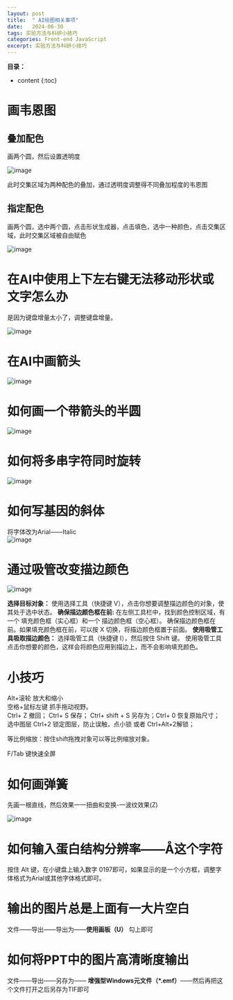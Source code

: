 ```yaml
---
layout: post
title:  " AI绘图相关事项"
date:   2024-06-30
tags: 实验方法与科研小技巧
categories: Front-end JavaScript
excerpt: 实验方法与科研小技巧
---
```



**目录：**

* content
{:toc}

# 画韦恩图
## 叠加配色

画两个圆，然后设置透明度

![image](https://github.com/yushuntai/yushuntai.github.io/assets/61654690/ce1b9313-8947-4439-a7f2-a470f976ce8f)

此时交集区域为两种配色的叠加，通过透明度调整得不同叠加程度的韦恩图

## 指定配色

画两个圆，选中两个圆，点击形状生成器，点击填色，选中一种颜色，点击交集区域，此时交集区域被自由赋色

![image](https://github.com/yushuntai/yushuntai.github.io/assets/61654690/5dd22b58-829e-46da-92fd-b9b64ed9df47)

# 在AI中使用上下左右键无法移动形状或文字怎么办

是因为键盘增量太小了，调整键盘增量。

![image](https://github.com/yushuntai/yushuntai.github.io/assets/61654690/68e673a3-1e0c-485f-9513-b7a134704563)

# 在AI中画箭头

![image](https://github.com/yushuntai/yushuntai.github.io/assets/61654690/11024793-29c5-4afb-9dfb-b5a6a2afd129)

# 如何画一个带箭头的半圆

![image](https://github.com/user-attachments/assets/d2b6fde0-490f-452b-8896-f9f3073a6c55)

# 如何将多串字符同时旋转

![image](https://github.com/user-attachments/assets/f5962524-2f32-49ac-b6cb-fd77dff082e4)

# 如何写基因的斜体
将字体改为Arial——Italic  
![image](https://github.com/user-attachments/assets/cfbf8c97-97dd-45df-9872-6a02f0e6df57)

# 通过吸管改变描边颜色
![image](https://github.com/user-attachments/assets/880bf4f3-2b6c-4710-b616-fc7ab4a7b328)

**选择目标对象：** 使用选择工具（快捷键 V），点击你想要调整描边颜色的对象，使其处于选中状态。
**确保描边颜色框在前:** 在左侧工具栏中，找到颜色控制区域，有一个 填充颜色框（实心框）和一个 描边颜色框（空心框）。
确保描边颜色框在前。如果填充颜色框在前，可以按 X 切换，将描边颜色框置于前面。
**使用吸管工具吸取描边颜色：** 选择吸管工具（快捷键 I），然后按住 Shift 键。 使用吸管工具点击你想要的颜色，这样会将颜色应用到描边上，而不会影响填充颜色。


# 小技巧

Alt+滚轮 放大和缩小 <br>
空格+鼠标左键 抓手拖动视野。 <br>
Ctrl+ Z 撤回； Ctrl+ S 保存； Ctrl+ shift + S 另存为；Ctrl+ 0 恢复原始尺寸； 
选中图层 Ctrl+2 锁定图层，防止误触，点小锁 或者 Ctrl+Alt+2解锁；

等比例缩放：按住shift拖拽对象可以等比例缩放对象。




F/Tab 键快速全屏

# 如何画弹簧
先画一根直线，然后效果一一扭曲和变换-一波纹效果(Z)

![image](https://github.com/user-attachments/assets/833ef197-5340-446e-b9a0-c40fbf9962e9)


# 如何输入蛋白结构分辨率——Å这个字符

按住 Alt 键，在小键盘上输入数字 0197即可，如果显示的是一个小方框，调整字体格式为Arial或其他字体格式即可。

# 输出的图片总是上面有一大片空白
文件——导出——导出为——**使用画板（U）** 勾上即可

# 如何将PPT中的图片高清晰度输出

文件——导出——另存为—— **增强型Windows元文件（*.emf）**——然后再把这个文件打开之后另存为TIF即可



